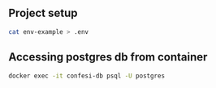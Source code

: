 ## Project setup

```sh
cat env-example > .env
```

## Accessing postgres db from container

```sh
docker exec -it confesi-db psql -U postgres
```
